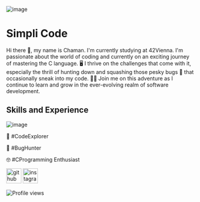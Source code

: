 ![image](https://github.com/JCR-Codes/JCR-Codes/assets/74283859/68146463-03be-4319-a9fb-075eb4e08612)

# Simpli Code

Hi there 👋, my name is Chaman. I'm currently studying at 42Vienna. I'm passionate about the world of coding and currently on an exciting journey of mastering the C language. 🖥️ I thrive on the challenges that come with it, especially the thrill of hunting down and squashing those pesky bugs 🐞 that occasionally sneak into my code. 🕵️‍♂️ Join me on this adventure as I continue to learn and grow in the ever-evolving realm of software development. 

## Skills and Experience
![image](https://github.com/JCR-Codes/JCR-Codes/assets/74283859/65204e2d-48ca-4f14-ab23-3da94992d286)

🚀   #CodeExplorer

🐞   #BugHunter

🤓   #CProgramming Enthusiast

[<img src='https://cdn.jsdelivr.net/npm/simple-icons@3.0.1/icons/github.svg' alt='github' height='40'>](https://github.com/JCR-Codes)  [<img src='https://cdn.jsdelivr.net/npm/simple-icons@3.0.1/icons/instagram.svg' alt='instagram' height='40'>](https://www.instagram.com/simpli__me/)  

![Profile views](https://gpvc.arturio.dev/Simpli-Code)  
